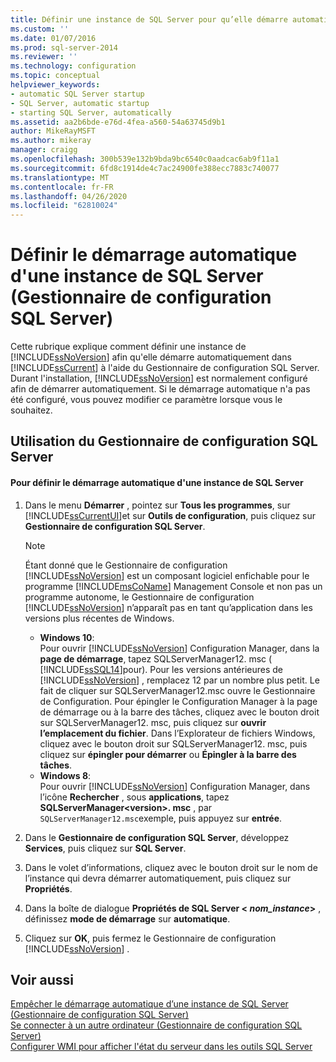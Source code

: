 ```yaml
---
title: Définir une instance de SQL Server pour qu’elle démarre automatiquement (Gestionnaire de configuration SQL Server) | Microsoft Docs
ms.custom: ''
ms.date: 01/07/2016
ms.prod: sql-server-2014
ms.reviewer: ''
ms.technology: configuration
ms.topic: conceptual
helpviewer_keywords:
- automatic SQL Server startup
- SQL Server, automatic startup
- starting SQL Server, automatically
ms.assetid: aa2b6bde-e76d-4fea-a560-54a63745d9b1
author: MikeRayMSFT
ms.author: mikeray
manager: craigg
ms.openlocfilehash: 300b539e132b9bda9bc6540c0aadcac6ab9f11a1
ms.sourcegitcommit: 6fd8c1914de4c7ac24900fe388ecc7883c740077
ms.translationtype: MT
ms.contentlocale: fr-FR
ms.lasthandoff: 04/26/2020
ms.locfileid: "62810024"
---
```

# <a name="set-an-instance-of-sql-server-to-start-automatically-sql-server-configuration-manager"></a>Définir le démarrage automatique d'une instance de SQL Server (Gestionnaire de configuration SQL Server)
  Cette rubrique explique comment définir une instance de [!INCLUDE[ssNoVersion](../../includes/ssnoversion-md.md)] afin qu'elle démarre automatiquement dans [!INCLUDE[ssCurrent](../../includes/sscurrent-md.md)] à l'aide du Gestionnaire de configuration SQL Server. Durant l'installation, [!INCLUDE[ssNoVersion](../../includes/ssnoversion-md.md)] est normalement configuré afin de démarrer automatiquement. Si le démarrage automatique n'a pas été configuré, vous pouvez modifier ce paramètre lorsque vous le souhaitez.  
  
##  <a name="using-sql-server-configuration-manager"></a><a name="SSMSProcedure"></a> Utilisation du Gestionnaire de configuration SQL Server  
  
#### <a name="to-set-an-instance-of-sql-server-to-start-automatically"></a>Pour définir le démarrage automatique d'une instance de SQL Server  
  
1.  Dans le menu **Démarrer** , pointez sur **Tous les programmes**, sur [!INCLUDE[ssCurrentUI](../../includes/sscurrentui-md.md)]et sur **Outils de configuration**, puis cliquez sur **Gestionnaire de configuration SQL Server**.  
  
    > [!NOTE]  
    >  Étant donné que le Gestionnaire de configuration [!INCLUDE[ssNoVersion](../../includes/ssnoversion-md.md)] est un composant logiciel enfichable pour le programme [!INCLUDE[msCoName](../../includes/msconame-md.md)] Management Console et non pas un programme autonome, le Gestionnaire de configuration [!INCLUDE[ssNoVersion](../../includes/ssnoversion-md.md)] n’apparaît pas en tant qu’application dans les versions plus récentes de Windows.  
    >   
    >  -   **Windows 10**:  
    >          Pour ouvrir [!INCLUDE[ssNoVersion](../../includes/ssnoversion-md.md)] Configuration Manager, dans la **page de démarrage**, tapez SQLServerManager12. msc ( [!INCLUDE[ssSQL14](../../includes/sssql14-md.md)]pour). Pour les versions antérieures de [!INCLUDE[ssNoVersion](../../includes/ssnoversion-md.md)] , remplacez 12 par un nombre plus petit. Le fait de cliquer sur SQLServerManager12.msc ouvre le Gestionnaire de Configuration. Pour épingler le Configuration Manager à la page de démarrage ou à la barre des tâches, cliquez avec le bouton droit sur SQLServerManager12. msc, puis cliquez sur **ouvrir l’emplacement du fichier**. Dans l’Explorateur de fichiers Windows, cliquez avec le bouton droit sur SQLServerManager12. msc, puis cliquez sur **épingler pour démarrer** ou **Épingler à la barre des tâches**.  
    > -   **Windows 8**:  
    >          Pour ouvrir [!INCLUDE[ssNoVersion](../../includes/ssnoversion-md.md)] Configuration Manager, dans l’icône **Rechercher** , sous **applications**, tapez **SQLServerManager\<version>. msc** , par `SQLServerManager12.msc`exemple, puis appuyez sur **entrée**.  
  
2.  Dans le **Gestionnaire de configuration SQL Server**, développez **Services**, puis cliquez sur **SQL Server**.  
  
3.  Dans le volet d’informations, cliquez avec le bouton droit sur le nom de l’instance qui devra démarrer automatiquement, puis cliquez sur **Propriétés**.  
  
4.  Dans la boîte de dialogue **Propriétés de SQL Server \< ***nom_instance***>** , définissez **mode de démarrage** sur **automatique**.  
  
5.  Cliquez sur **OK**, puis fermez le Gestionnaire de configuration [!INCLUDE[ssNoVersion](../../includes/ssnoversion-md.md)] .  
  
## <a name="see-also"></a>Voir aussi  
 [Empêcher le démarrage automatique d’une instance de SQL Server &#40;Gestionnaire de configuration SQL Server&#41;](scm-services-prevent-automatic-startup-of-an-instance.md)   
 [Se connecter à un autre ordinateur &#40;Gestionnaire de configuration SQL Server&#41;](scm-services-connect-to-another-computer.md)   
 [Configurer WMI pour afficher l'état du serveur dans les outils SQL Server](../../ssms/configure-wmi-to-show-server-status-in-sql-server-tools.md)  
  
  

